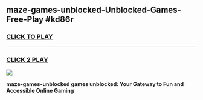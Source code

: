 
## maze-games-unblocked-Unblocked-Games-Free-Play #kd86r
<h3>
<a href="https://us.freeplayer.one?title=maze-games-unblocked&ref=9M">CLICK TO PLAY</a></h3>
<hr>

<h3>
<a href="https://us.freeplayer.one?title=maze-games-unblocked&ref=9M">CLICK 2 PLAY</a>
  
</h3>

<a href="https://us.freeplayer.one?title=maze-games-unblocked&ref=9M"><img src="https://clearcache.store/games.png"></a>


**maze-games-unblocked games unblocked: Your Gateway to Fun and Accessible Online Gaming**

